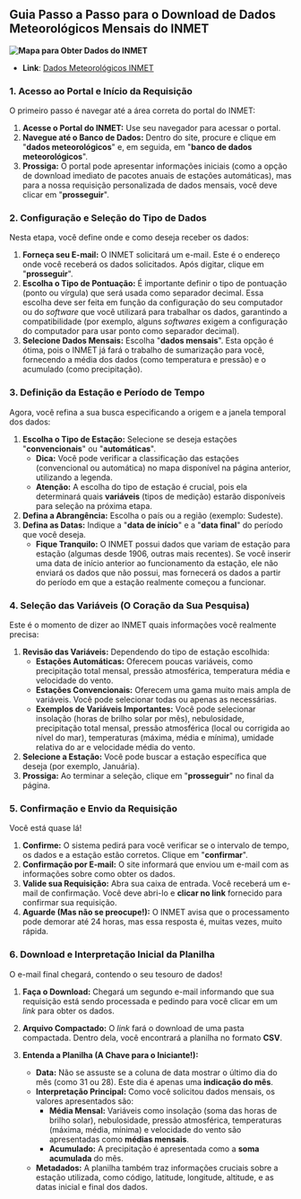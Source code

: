 
## Guia Passo a Passo para o Download de Dados Meteorológicos Mensais do INMET
**![Mapa para Obter Dados do INMET](Feira-de-Jogos/uhimws-project/img/Mapa_INMET.png)**
- **Link**: [Dados Meteorológicos INMET](https://www.youtube.com/watch?v=8M1hZt-vT0E)
### 1. Acesso ao Portal e Início da Requisição

O primeiro passo é navegar até a área correta do portal do INMET:

1. **Acesse o Portal do INMET:** Use seu navegador para acessar o portal.
2. **Navegue até o Banco de Dados:** Dentro do site, procure e clique em "**dados meteorológicos**" e, em seguida, em "**banco de dados meteorológicos**".
3. **Prossiga:** O portal pode apresentar informações iniciais (como a opção de download imediato de pacotes anuais de estações automáticas), mas para a nossa requisição personalizada de dados mensais, você deve clicar em "**prosseguir**".

### 2. Configuração e Seleção do Tipo de Dados

Nesta etapa, você define onde e como deseja receber os dados:

1. **Forneça seu E-mail:** O INMET solicitará um e-mail. Este é o endereço onde você receberá os dados solicitados. Após digitar, clique em "**prosseguir**".
2. **Escolha o Tipo de Pontuação:** É importante definir o tipo de pontuação (ponto ou vírgula) que será usada como separador decimal. Essa escolha deve ser feita em função da configuração do seu computador ou do _software_ que você utilizará para trabalhar os dados, garantindo a compatibilidade (por exemplo, alguns _softwares_ exigem a configuração do computador para usar ponto como separador decimal).
3. **Selecione Dados Mensais:** Escolha "**dados mensais**". Esta opção é ótima, pois o INMET já fará o trabalho de sumarização para você, fornecendo a média dos dados (como temperatura e pressão) e o acumulado (como precipitação).

### 3. Definição da Estação e Período de Tempo

Agora, você refina a sua busca especificando a origem e a janela temporal dos dados:

1. **Escolha o Tipo de Estação:** Selecione se deseja estações "**convencionais**" ou "**automáticas**".
    - **Dica:** Você pode verificar a classificação das estações (convencional ou automática) no mapa disponível na página anterior, utilizando a legenda.
    - **Atenção:** A escolha do tipo de estação é crucial, pois ela determinará quais **variáveis** (tipos de medição) estarão disponíveis para seleção na próxima etapa.
2. **Defina a Abrangência:** Escolha o país ou a região (exemplo: Sudeste).
3. **Defina as Datas:** Indique a "**data de início**" e a "**data final**" do período que você deseja.
    - **Fique Tranquilo:** O INMET possui dados que variam de estação para estação (algumas desde 1906, outras mais recentes). Se você inserir uma data de início anterior ao funcionamento da estação, ele não enviará os dados que não possui, mas fornecerá os dados a partir do período em que a estação realmente começou a funcionar.

### 4. Seleção das Variáveis (O Coração da Sua Pesquisa)

Este é o momento de dizer ao INMET quais informações você realmente precisa:

1. **Revisão das Variáveis:** Dependendo do tipo de estação escolhida:
    - **Estações Automáticas:** Oferecem poucas variáveis, como precipitação total mensal, pressão atmosférica, temperatura média e velocidade do vento.
    - **Estações Convencionais:** Oferecem uma gama muito mais ampla de variáveis. Você pode selecionar todas ou apenas as necessárias.
    - **Exemplos de Variáveis Importantes:** Você pode selecionar insolação (horas de brilho solar por mês), nebulosidade, precipitação total mensal, pressão atmosférica (local ou corrigida ao nível do mar), temperaturas (máxima, média e mínima), umidade relativa do ar e velocidade média do vento.
2. **Selecione a Estação:** Você pode buscar a estação específica que deseja (por exemplo, Januária).
3. **Prossiga:** Ao terminar a seleção, clique em "**prosseguir**" no final da página.

### 5. Confirmação e Envio da Requisição

Você está quase lá!

1. **Confirme:** O sistema pedirá para você verificar se o intervalo de tempo, os dados e a estação estão corretos. Clique em "**confirmar**".
2. **Confirmação por E-mail:** O site informará que enviou um e-mail com as informações sobre como obter os dados.
3. **Valide sua Requisição:** Abra sua caixa de entrada. Você receberá um e-mail de confirmação. Você deve abri-lo e **clicar no link** fornecido para confirmar sua requisição.
4. **Aguarde (Mas não se preocupe!):** O INMET avisa que o processamento pode demorar até 24 horas, mas essa resposta é, muitas vezes, muito rápida.

### 6. Download e Interpretação Inicial da Planilha

O e-mail final chegará, contendo o seu tesouro de dados!

1. **Faça o Download:** Chegará um segundo e-mail informando que sua requisição está sendo processada e pedindo para você clicar em um _link_ para obter os dados.
    
2. **Arquivo Compactado:** O _link_ fará o download de uma pasta compactada. Dentro dela, você encontrará a planilha no formato **CSV**.
    
3. **Entenda a Planilha (A Chave para o Iniciante!):**
    
    - **Data:** Não se assuste se a coluna de data mostrar o último dia do mês (como 31 ou 28). Este dia é apenas uma **indicação do mês**.
    - **Interpretação Principal:** Como você solicitou dados mensais, os valores apresentados são:
        - **Média Mensal:** Variáveis como insolação (soma das horas de brilho solar), nebulosidade, pressão atmosférica, temperaturas (máxima, média, mínima) e velocidade do vento são apresentadas como **médias mensais**.
        - **Acumulado:** A precipitação é apresentada como a **soma acumulada** do mês.
    - **Metadados:** A planilha também traz informações cruciais sobre a estação utilizada, como código, latitude, longitude, altitude, e as datas inicial e final dos dados.
